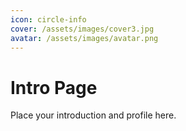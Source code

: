 ```yaml
---
icon: circle-info
cover: /assets/images/cover3.jpg
avatar: /assets/images/avatar.png
---
```


# Intro Page

Place your introduction and profile here.
